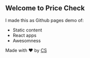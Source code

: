 <!DOCTYPE html>
<html lang="en">
<head><meta charset="utf-8">
<meta name="viewport" content="width=device-width,initial-scale=1">
<link rel="shortcut icon" href="/favicon.ico">
<link rel="stylesheet" href="https://cdn.jsdelivr.net/semantic-ui/2.2.7/semantic.min.css">
<title>Price Check</title>
<link href="/static/css/main.9c9e2e78.css" rel="stylesheet"></head>

<body>
<div class="ui main-body text container">
<div class="ui segment">
<div class="ui center aligned container">
<h2 class="ui header">Welcome to Price Check</h2>
<div class="ui inverted black segment">
<div id="price"></div></div></div>
<div class="ui segment"><p>I made this as Github pages demo of:
</p><ul>
<li>Static content</li>
<li>React apps</li>
<li>Awesomness</li>
</ul>
</div></div>
<div class="ui center aligned footer container">
<p>Made with &hearts; by <a href="">CS</a></p></div></div>
<script src="https://code.jquery.com/jquery-3.1.1.min.js" integrity="sha256-hVVnYaiADRTO2PzUGmuLJr8BLUSjGIZsDYGmIJLv2b8=" crossorigin="anonymous"></script><script src="https://cdn.jsdelivr.net/semantic-ui/2.2.7/semantic.min.js"></script>
<script type="text/javascript" src="/static/js/main.6f499e24.js"></script>
</body>
</html>
